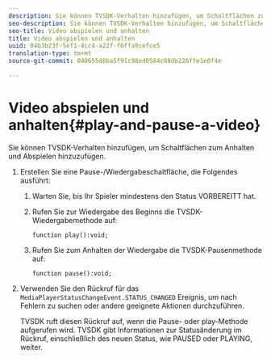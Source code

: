 ```yaml
---
description: Sie können TVSDK-Verhalten hinzufügen, um Schaltflächen zum Anhalten und Abspielen hinzuzufügen.
seo-description: Sie können TVSDK-Verhalten hinzufügen, um Schaltflächen zum Anhalten und Abspielen hinzuzufügen.
seo-title: Video abspielen und anhalten
title: Video abspielen und anhalten
uuid: 04b3b23f-5ef1-4cc4-a22f-f6ffa9cefce5
translation-type: tm+mt
source-git-commit: 040655d8ba5f91c98ed0584c08db226ffe1e0f4e

---
```



# Video abspielen und anhalten{#play-and-pause-a-video}

Sie können TVSDK-Verhalten hinzufügen, um Schaltflächen zum Anhalten und Abspielen hinzuzufügen.

1. Erstellen Sie eine Pause-/Wiedergabeschaltfläche, die Folgendes ausführt:
   1. Warten Sie, bis Ihr Spieler mindestens den Status VORBEREITT hat.
   1. Rufen Sie zur Wiedergabe des Beginns die TVSDK-Wiedergabemethode auf:

      ```
      function play():void;
      ```

   1. Rufen Sie zum Anhalten der Wiedergabe die TVSDK-Pausenmethode auf:

      ```
      function pause():void;
      ```

1. Verwenden Sie den Rückruf für das `MediaPlayerStatusChangeEvent.STATUS_CHANGED` Ereignis, um nach Fehlern zu suchen oder andere geeignete Aktionen durchzuführen.

   TVSDK ruft diesen Rückruf auf, wenn die Pause- oder play-Methode aufgerufen wird. TVSDK gibt Informationen zur Statusänderung im Rückruf, einschließlich des neuen Status, wie PAUSED oder PLAYING, weiter.
